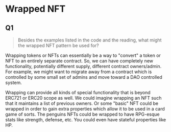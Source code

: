 # Wrapped NFT

## Q1

> Besides the examples listed in the code and the reading, what might the wrapped NFT pattern be used for?

Wrapping tokens or NFTs can essentially be a way to "convert" a token or NFT to an entirely separate contract. So, we can have completely new functionality, potentially different supply, different contract owners/admin. For example, we might want to migrate away from a contract which is controlled by some small set of admins and move toward a DAO controlled system.

Wrapping can provide all kinds of special functionality that is beyond ERC721 or ERC20 scope as well. We could imagine wrapping an NFT such that it maintains a list of previous owners. Or some "basic" NFT could be wrapped in order to gain extra properties which allow it to be used in a card game of sorts. The penguins NFTs could be wrapped to have RPG-esque stats like strength, defense, etc. You could even have stateful properties like HP.